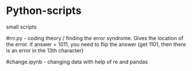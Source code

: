 # Python-scripts
small scripts 

#rrr.py - coding theory / finding the error syndrome.
Gives the location of the error.
if answer = 1011, you need to flip the answer (get 1101, then there is an error in the 13th character)

#change.ipynb - changing data with help of re and pandas
